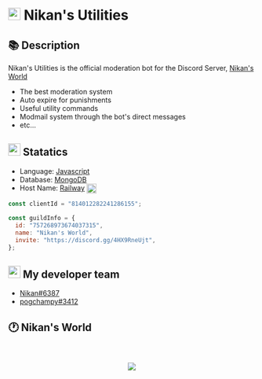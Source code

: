 <h1><img src="https://cdn.discordapp.com/avatars/814012282241286155/fa079c630cd67be41f23ee881498619f.png" width="25"/> Nikan's Utilities</h1>

## 📚 Description

Nikan's Utilities is the official moderation bot for the Discord Server, [Nikan's World](https://discord.gg/4HX9RneUjt)

- The best moderation system
- Auto expire for punishments
- Useful utility commands
- Modmail system through the bot's direct messages
- etc...

<h2><img src="https://cdn.discordapp.com/emojis/880113401207095346" width="25"/> Statatics</h2>

- Language: [Javascript](https://www.javascript.com/) <img src="https://cdn.discordapp.com/emojis/719844448057425953" align="center" width="14px"/>
- Database: [MongoDB](https://www.mongodb.com/) <img src="https://cdn.discordapp.com/emojis/930672889471070220" align="center" width="9px"/>
- Host Name: [Railway](https://railway.app) <img src="https://cdn.discordapp.com/emojis/801924099960995912" align="center" width="20px"/>

```js
const clientId = "814012282241286155";

const guildInfo = {
  id: "757268973674037315",
  name: "Nikan's World",
  invite: "https://discord.gg/4HX9RneUjt",
};
```

<h2><img src="https://cdn.discordapp.com/emojis/899171458444578836" width="25"/> My developer team</h2>

- [Nikan#6387](https://discord.com/users/757268659239518329)
- [pogchampy#3412](https://discord.com/users/837306535813054464)

## 🕐 Nikan's World

<p align="center">
  <br>
  <br>
        <a href="https://discord.gg/4HX9RneUjt"><img src="http://invidget.switchblade.xyz/4HX9RneUjt"/></a>
  <br>
  <br>
</p>

